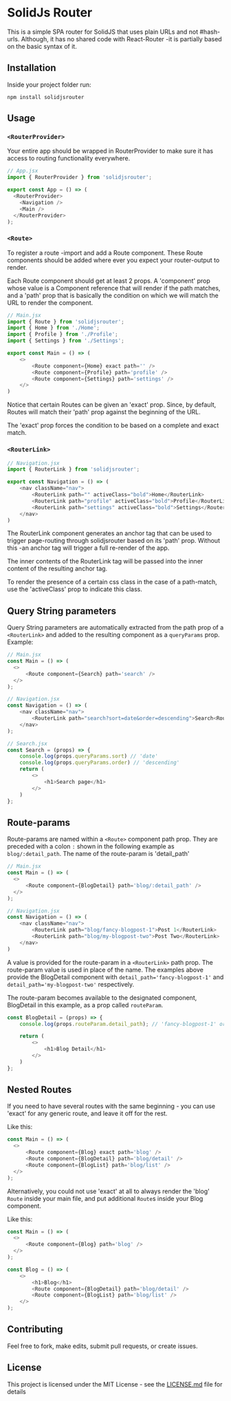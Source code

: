 
# SolidJs Router

This is a simple SPA router for SolidJS that uses plain URLs and not #hash-urls. Although, it has no shared code with React-Router -it is partially based on the basic syntax of it. 

## Installation

Inside your project folder run:

```
npm install solidjsrouter
```


## Usage
### `<RouterProvider>`

Your entire app should be wrapped in RouterProvider to make sure it has access to routing functionality everywhere.

```javascript
// App.jsx
import { RouterProvider } from 'solidjsrouter';

export const App = () => (
  <RouterProvider>
    <Navigation />
    <Main />
  </RouterProvider>
);
```

### `<Route>`
To register a route -import and add a Route component. These Route components should be added where ever you expect your router-output to render.

Each Route component should get at least 2 props. A 'component' prop whose value is a Component reference that will render if the path matches, and a 'path' prop that is basically the condition on which we will match the URL to render the component.

```javascript
// Main.jsx
import { Route } from 'solidjsrouter';
import { Home } from './Home';
import { Profile } from './Profile';
import { Settings } from './Settings';

export const Main = () => (
    <>
        <Route component={Home} exact path='' />
        <Route component={Profile} path='profile' />
        <Route component={Settings} path='settings' />
    </>
)
```
Notice that certain Routes can be given an 'exact' prop. Since, by default, Routes will match their 'path' prop against the beginning of the URL. 

The 'exact' prop forces the condition to be based on a complete and exact match.

### `<RouterLink>`

```javascript
// Navigation.jsx
import { RouterLink } from 'solidjsrouter';

export const Navigation = () => (
    <nav className="nav">
        <RouterLink path="" activeClass="bold">Home</RouterLink>
        <RouterLink path="profile" activeClass="bold">Profile</RouterLink>
        <RouterLink path="settings" activeClass="bold">Settings</RouterLink>
    </nav>
)
```

The RouterLink component generates an anchor tag that can be used to trigger page-routing through solidjsrouter based on its 'path' prop. Without this -an anchor tag will trigger a full re-render of the app.

The inner contents of the RouterLink tag will be passed into the inner content of the resulting anchor tag. 

To render the presence of a certain css class in the case of a path-match, use the 'activeClass' prop to indicate this class.

## Query String parameters
Query String parameters are automatically extracted from the path prop of a `<RouterLink>` and added to the resulting component as a `queryParams` prop. Example:

```javascript
// Main.jsx
const Main = () => (
  <>
      <Route component={Search} path='search' />
  </>
);

// Navigation.jsx
const Navigation = () => (
    <nav className="nav">
        <RouterLink path="search?sort=date&order=descending">Search<RouterLink>
    </nav>
);

// Search.jsx
const Search = (props) => {
    console.log(props.queryParams.sort) // 'date'
    console.log(props.queryParams.order) // 'descending'
    return (
        <>
            <h1>Search page</h1>
        </>
    )
};
```

## Route-params
Route-params are named within a `<Route>` component path prop. They are preceded with a colon `:` shown in the following example as `blog/:detail_path`. The name of the route-param is 'detail_path'
```javascript
// Main.jsx
const Main = () => (
  <>
      <Route component={BlogDetail} path='blog/:detail_path' />
  </>
);

// Navigation.jsx
const Navigation = () => (
    <nav className="nav">
        <RouterLink path="blog/fancy-blogpost-1">Post 1</RouterLink>
        <RouterLink path="blog/my-blogpost-two">Post Two</RouterLink>
    </nav>
)
```

A value is provided for the route-param in a `<RouterLink>` path prop. The route-param value is used in place of the name. The examples above provide the BlogDetail component with `detail_path='fancy-blogpost-1'` and `detail_path='my-blogpost-two'` respectively.

The route-param becomes available to the designated component, BlogDetail in this example, as a prop called `routeParam`.
```javascript
const BlogDetail = (props) => {
    console.log(props.routeParam.detail_path); // 'fancy-blogpost-1' or 'my-blogpost-two'

    return (
        <>
            <h1>Blog Detail</h1>
        </>
    )
};
```

## Nested Routes
If you need to have several routes with the same beginning - you can use 'exact' for any generic route, and leave it off for the rest.

Like this:
```javascript
const Main = () => (
  <>
      <Route component={Blog} exact path='blog' />
      <Route component={BlogDetail} path='blog/detail' />
      <Route component={BlogList} path='blog/list' />
  </>
);
```
Alternatively, you could not use 'exact' at all to always render the 'blog' `Route` inside your main file, and put additional `Route`s inside your Blog component.

Like this:
```javascript
const Main = () => (
  <>
      <Route component={Blog} path='blog' />
  </>
);

const Blog = () => (
    <>
        <h1>Blog</h1>
        <Route component={BlogDetail} path='blog/detail' />
        <Route component={BlogList} path='blog/list' />
    </>
);
```



## Contributing

Feel free to fork, make edits, submit pull requests, or create issues. 



## License

This project is licensed under the MIT License - see the [LICENSE.md](LICENSE.md) file for details


